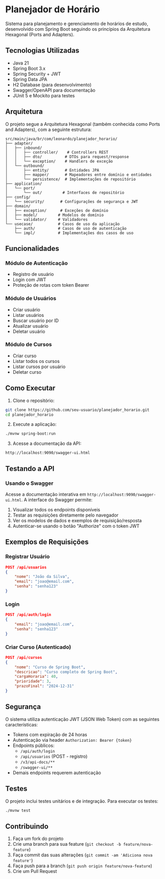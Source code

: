 # Planejador de Horário

Sistema para planejamento e gerenciamento de horários de estudo, desenvolvido com Spring Boot seguindo os princípios da Arquitetura Hexagonal (Ports and Adapters).

## Tecnologias Utilizadas

- Java 21
- Spring Boot 3.x
- Spring Security + JWT
- Spring Data JPA
- H2 Database (para desenvolvimento)
- Swagger/OpenAPI para documentação
- JUnit 5 e Mockito para testes

## Arquitetura

O projeto segue a Arquitetura Hexagonal (também conhecida como Ports and Adapters), com a seguinte estrutura:

```
src/main/java/br/com/leonardo/planejador_horario/
├── adapter/
│   ├── inbound/
│   │   ├── controller/    # Controllers REST
│   │   ├── dto/          # DTOs para request/response
│   │   └── exception/    # Handlers de exceção
│   └── outbound/
│       ├── entity/       # Entidades JPA
│       ├── mapper/       # Mapeadores entre domínio e entidades
│       └── persistence/  # Implementações de repositório
├── application/
│   └── port/
│       └── out/         # Interfaces de repositório
├── config/
│   └── security/       # Configurações de segurança e JWT
├── domain/
│   ├── exception/      # Exceções de domínio
│   ├── model/         # Modelos de domínio
│   └── validator/     # Validadores
└── usecase/           # Casos de uso da aplicação
    ├── auth/          # Casos de uso de autenticação
    └── impl/          # Implementações dos casos de uso
```

## Funcionalidades

### Módulo de Autenticação

- Registro de usuário
- Login com JWT
- Proteção de rotas com token Bearer

### Módulo de Usuários

- Criar usuário
- Listar usuários
- Buscar usuário por ID
- Atualizar usuário
- Deletar usuário

### Módulo de Cursos

- Criar curso
- Listar todos os cursos
- Listar cursos por usuário
- Deletar curso

## Como Executar

1. Clone o repositório:
```bash
git clone https://github.com/seu-usuario/planejador_horario.git
cd planejador_horario
```

2. Execute a aplicação:
```bash
./mvnw spring-boot:run
```

3. Acesse a documentação da API:
```
http://localhost:9090/swagger-ui.html
```

## Testando a API

### Usando o Swagger

Acesse a documentação interativa em `http://localhost:9090/swagger-ui.html`. A interface do Swagger permite:

1. Visualizar todos os endpoints disponíveis
2. Testar as requisições diretamente pelo navegador
3. Ver os modelos de dados e exemplos de requisição/resposta
4. Autenticar-se usando o botão "Authorize" com o token JWT

## Exemplos de Requisições

### Registrar Usuário

```json
POST /api/usuarios
{
    "nome": "João da Silva",
    "email": "joao@email.com",
    "senha": "senha123"
}
```

### Login

```json
POST /api/auth/login
{
    "email": "joao@email.com",
    "senha": "senha123"
}
```

### Criar Curso (Autenticado)

```json
POST /api/cursos
{
    "nome": "Curso de Spring Boot",
    "descricao": "Curso completo de Spring Boot",
    "cargaHoraria": 40,
    "prioridade": 3,
    "prazoFinal": "2024-12-31"
}
```

## Segurança

O sistema utiliza autenticação JWT (JSON Web Token) com as seguintes características:

- Tokens com expiração de 24 horas
- Autenticação via header `Authorization: Bearer {token}`
- Endpoints públicos:
  - `/api/auth/login`
  - `/api/usuarios` (POST - registro)
  - `/v3/api-docs/**`
  - `/swagger-ui/**`
- Demais endpoints requerem autenticação

## Testes

O projeto inclui testes unitários e de integração. Para executar os testes:

```bash
./mvnw test
```

## Contribuindo

1. Faça um fork do projeto
2. Crie uma branch para sua feature (`git checkout -b feature/nova-feature`)
3. Faça commit das suas alterações (`git commit -am 'Adiciona nova feature'`)
4. Faça push para a branch (`git push origin feature/nova-feature`)
5. Crie um Pull Request